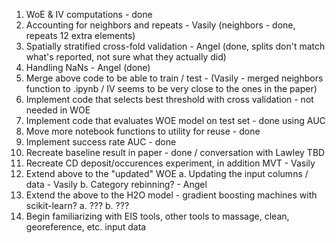 1. WoE & IV computations - done
2. Accounting for neighbors and repeats - Vasily (neighbors - done, repeats 12 extra elements)
3. Spatially stratified cross-fold validation - Angel (done, splits don't match what's reported, not sure what they actually did)
4. Handling NaNs - Angel (done)
5. Merge above code to be able to train / test - (Vasily - merged neighbors function to .ipynb / IV seems to be very close to the ones in the paper)
6. Implement code that selects best threshold with cross validation - not needed in WOE
7. Implement code that evaluates WOE model on test set - done using AUC
8. Move more notebook functions to utility for reuse - done
9. Implement success rate AUC - done
10. Recreate baseline result in paper - done / conversation with Lawley TBD
11. Recreate CD deposit/occurences experiment, in addition MVT - Vasily
11. Extend above to the "updated" WOE
    a. Updating the input columns / data - Vasily
    b. Category rebinning? - Angel
12. Extend the above to the H2O model - gradient boosting machines with scikit-learn?
    a. ???
    b. ???
13. Begin familiarizing with EIS tools, other tools to massage, clean, georeference, etc. input data